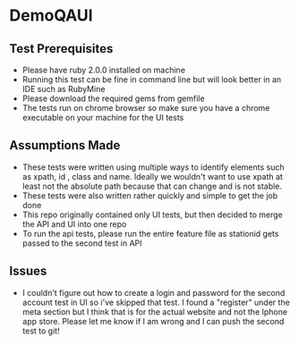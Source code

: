 # DemoQAUI

## Test Prerequisites
  - Please have ruby 2.0.0 installed on machine
  - Running this test can be fine in command line but will look better in an IDE such as RubyMine
  - Please download the required gems from gemfile
  - The tests run on chrome browser so make sure you have a chrome executable on your machine for the UI tests

## Assumptions Made
  - These tests were written using multiple ways to identify elements such as xpath, id , class and name. Ideally we wouldn't want to use xpath at least not the absolute path because that can change and is not stable.
  - These tests were also written rather quickly and simple to get the job done
  - This repo originally contained only UI tests, but then decided to merge the API and UI into one repo
  - To run the api tests, please run the entire feature file as stationid gets passed to the second test in API

## Issues
  - I couldn't figure out how to create a login and password for the second account test in UI so i've skipped that test. I found a "register" under the meta section but I think that is for the actual website and not the Iphone app store. Please let me know if I am wrong and I can push the second test to git!



